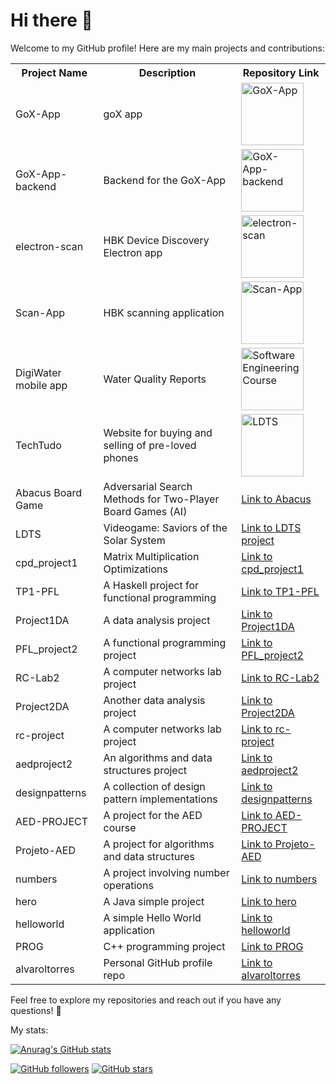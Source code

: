 # Hi there 👋

Welcome to my GitHub profile! Here are my main projects and contributions:

<table>
  <tr>
    <th>Project Name</th>
    <th>Description</th>
    <th>Repository Link</th>
  </tr>
  <tr>
    <td>GoX-App</td>
    <td>goX app</td>
    <td><a href="https://github.com/GoXapp/GoX-App"><img src="https://github.com/user-attachments/assets/1f1a56ec-20a5-47e0-80a3-04a1f981e916" width="100" height="100" alt="GoX-App"/></a></td>
  </tr>
  <tr>
    <td>GoX-App-backend</td>
    <td>Backend for the GoX-App</td>
    <td><a href="https://github.com/GoXapp/GoX-App-backend"><img src="https://github.com/user-attachments/assets/1f1a56ec-20a5-47e0-80a3-04a1f981e916" width="100" height="100" alt="GoX-App-backend"/></a></td>
  </tr>
  <tr>
    <td>electron-scan</td>
    <td>HBK Device Discovery Electron app</td>
    <td><a href="https://github.com/HBM/electron-scan"><img src="https://github.com/user-attachments/assets/22c565ec-7498-4a86-97b0-92378e283c1b" width="100" height="100" alt="electron-scan"/></a></td>
  </tr>
  <tr>
    <td>Scan-App</td>
    <td>HBK scanning application</td>
    <td><a href="https://github.com/HBM/Scan-App"><img src="https://github.com/user-attachments/assets/22c565ec-7498-4a86-97b0-92378e283c1b" width="100" height="100" alt="Scan-App"/></a></td>
  </tr>

  <tr>
    <td>DigiWater mobile app</td>
    <td>Water Quality Reports</td>
    <td><a href="https://github.com/FEUP-LEIC-ES-2023-24/2LEIC03T3"><img src="https://github.com/user-attachments/assets/f9fd9cc8-1ff2-4678-9ca6-3af443a78c28" width="100" height="100" alt="Software Engineering Course"/></a></td>
  </tr>
  <tr>
    <td>TechTudo</td>
    <td>Website for buying and selling of pre-loved phones</td>
    <td><a href="https://github.com/FEUP-LTW-2024/ltw-project-2024-ltw04g03"><img src="https://github.com/user-attachments/assets/1559bcc4-daf2-4593-9bb7-689de4cff0a1" width="100" height="100" alt="LDTS"/></a></td>
  </tr>
  <tr>
    <td>Abacus Board Game</td>
    <td>Adversarial Search Methods for Two-Player Board Games  (AI)</td>
    <td><a href="https://github.com/DiogoFerreira2004/Abacus">Link to Abacus</a></td>
  </tr>
  <tr>
    <td>LDTS</td>
    <td>Videogame: Saviors of the Solar System</td>
    <td><a href="https://github.com/FEUP-LDTS-2023/project-l11gr01">Link to LDTS project</a></td>
  </tr>
  <tr>
    <td>cpd_project1</td>
    <td>Matrix Multiplication Optimizations</td>
    <td><a href="https://github.com/tomasoliveirz/cpd_project1">Link to cpd_project1</a></td>
  </tr>
  <tr>
    <td>TP1-PFL</td>
    <td>A Haskell project for functional programming</td>
    <td><a href="https://github.com/alvaroltorres/TP1-PFL">Link to TP1-PFL</a></td>
  </tr>
  <tr>
    <td>Project1DA</td>
    <td>A data analysis project</td>
    <td><a href="https://github.com/alvaroltorres/Project1DA">Link to Project1DA</a></td>
  </tr>
  <tr>
    <td>PFL_project2</td>
    <td>A functional programming project</td>
    <td><a href="https://github.com/h0leee/PFL_project2">Link to PFL_project2</a></td>
  </tr>
  <tr>
    <td>RC-Lab2</td>
    <td>A computer networks lab project</td>
    <td><a href="https://github.com/alvaroltorres/RC-Lab2">Link to RC-Lab2</a></td>
  </tr>
  <tr>
    <td>Project2DA</td>
    <td>Another data analysis project</td>
    <td><a href="https://github.com/alvaroltorres/Project2DA">Link to Project2DA</a></td>
  </tr>
  <tr>
    <td>rc-project</td>
    <td>A computer networks lab project</td>
    <td><a href="https://github.com/tomasoliveirz/rc-project">Link to rc-project</a></td>
  </tr>
  <tr>
    <td>aedproject2</td>
    <td>An algorithms and data structures project</td>
    <td><a href="https://github.com/alvaroltorres/aedproject2">Link to aedproject2</a></td>
  </tr>
  <tr>
    <td>designpatterns</td>
    <td>A collection of design pattern implementations</td>
    <td><a href="https://github.com/alvaroltorres/designpatterns">Link to designpatterns</a></td>
  </tr>
  <tr>
    <td>AED-PROJECT</td>
    <td>A project for the AED course</td>
    <td><a href="https://github.com/DiogoRamos9/AED-PROJECT">Link to AED-PROJECT</a></td>
  </tr>
  <tr>
    <td>Projeto-AED</td>
    <td>A project for algorithms and data structures</td>
    <td><a href="https://github.com/TroxcsmeI/Projeto-AED">Link to Projeto-AED</a></td>
  </tr>
  <tr>
    <td>numbers</td>
    <td>A project involving number operations</td>
    <td><a href="https://github.com/alvaroltorres/numbers">Link to numbers</a></td>
  </tr>
  <tr>
    <td>hero</td>
    <td>A Java simple project</td>
    <td><a href="https://github.com/alvaroltorres/hero">Link to hero</a></td>
  </tr>
  <tr>
    <td>helloworld</td>
    <td>A simple Hello World application</td>
    <td><a href="https://github.com/alvaroltorres/helloworld">Link to helloworld</a></td>
  </tr>
  <tr>
    <td>PROG</td>
    <td>C++ programming project</td>
    <td><a href="https://github.com/Returnedft/PROG">Link to PROG</a></td>
  </tr>
  <tr>
    <td>alvaroltorres</td>
    <td>Personal GitHub profile repo</td>
    <td><a href="https://github.com/alvaroltorres/alvaroltorres">Link to alvaroltorres</a></td>
  </tr>
</table>

Feel free to explore my repositories and reach out if you have any questions! 🚀

My stats:

[![Anurag's GitHub stats](https://github-readme-stats.vercel.app/api?username=alvaroltorres)](https://github.com/anuraghazra/github-readme-stats)

[![GitHub followers](https://img.shields.io/github/followers/alvaroltorres?style=social)](https://github.com/alvaroltorres?tab=followers)
[![GitHub stars](https://img.shields.io/github/stars/alvaroltorres?style=social)](https://github.com/alvaroltorres?tab=repositories)
